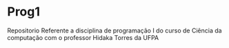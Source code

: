 # Prog1
Repositorio Referente a disciplina de programação I do curso de Ciência da computação com o professor Hidaka Torres da UFPA
